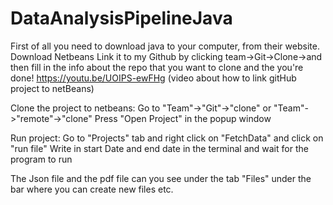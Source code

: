 # DataAnalysisPipelineJava

First of all you need to download java to your computer, from their website.
Download Netbeans
Link it to my Github by clicking team->Git->Clone->and then fill in the info about the repo that you want to clone and the you're done!
https://youtu.be/UOIPS-ewFHg (video about how to link gitHub project to netBeans)

Clone the project to netbeans:
Go to "Team"->"Git"->"clone" or "Team"->"remote"->"clone"
Press "Open Project" in the popup window

Run project:
Go to "Projects" tab and right click on "FetchData" and click on "run file"
Write in start Date and end date in the terminal and wait for the program to run

The Json file and the pdf file can you see under the tab "Files" under the bar where you can create new files etc.

